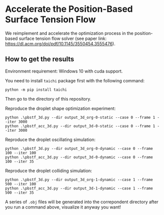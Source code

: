# Accelerate the Position-Based Surface Tension Flow

We reimplement and accelerate the optimization process in the position-based surface tension flow solver (see paper link: https://dl.acm.org/doi/pdf/10.1145/3550454.3555476).

## How to get the results

Environment requirement: Windows 10 with cuda support.

You need to install `taichi` package first with the following command:

```
python -m pip install taichi
```

Then go to the directory of this repository.

Reproduce the droplet shape optimization experiment:

```
python .\pbstf_3d.py --dir output_3d_org-0-static --case 0 --frame 1 --iter 3000
python .\pbstf_acc_3d.py --dir output_3d-0-static --case 0 --frame 1 --iter 3000
```

Reproduce the droplet oscillating simulation:

```
python .\pbstf_3d.py --dir output_3d_org-0-dynamic --case 0 --frame 100 --iter 100
python .\pbstf_acc_3d.py --dir output_3d-0-dynamic --case 0 --frame 100 --iter 35
```

Reproduce the droplet colliding simulation:

```
python .\pbstf_3d.py --dir output_3d_org-1-dynamic --case 1 --frame 500 --iter 100
python .\pbstf_acc_3d.py --dir output_3d-1-dynamic --case 1 --frame 500 --iter 35
```

A series of `.obj` files will be generated into the correpondent directory after you run a command above, visualize it anyway you want!